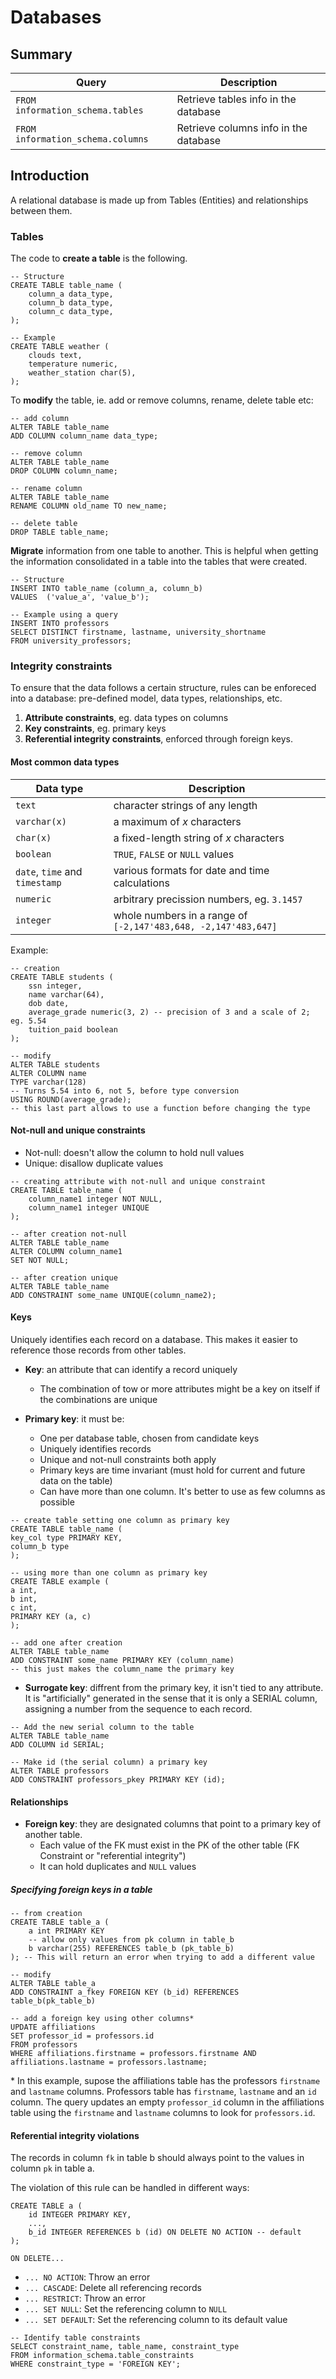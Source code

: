 # Databases

## Summary

| Query | Description |
| --- | --- |
| ```FROM information_schema.tables``` | Retrieve tables info in the database |
| ```FROM information_schema.columns``` | Retrieve columns info in the database |

## Introduction

A relational database is made up from Tables (Entities) and
relationships between them.

### Tables

The code to **create a table** is the following.

```postgresql
-- Structure
CREATE TABLE table_name (
    column_a data_type,
    column_b data_type,
    column_c data_type,
);

-- Example
CREATE TABLE weather (
    clouds text,
    temperature numeric,
    weather_station char(5),
);
```

To **modify** the table, ie. add or remove columns, rename,
delete table etc:

```postgresql
-- add column
ALTER TABLE table_name
ADD COLUMN column_name data_type;

-- remove column
ALTER TABLE table_name
DROP COLUMN column_name;

-- rename column
ALTER TABLE table_name
RENAME COLUMN old_name TO new_name;

-- delete table
DROP TABLE table_name;
```

**Migrate** information from one table to another. This is helpful
when getting the information consolidated in a table into
the tables that were created.

```postgresql
-- Structure
INSERT INTO table_name (column_a, column_b)
VALUES  ('value_a', 'value_b');

-- Example using a query
INSERT INTO professors 
SELECT DISTINCT firstname, lastname, university_shortname 
FROM university_professors;
```

### Integrity constraints

To ensure that the data follows a certain structure, rules can
be enforeced into a database: pre-defined model, data types,
relationships, etc.

1. **Attribute constraints**, eg. data types on columns
2. **Key constraints**, eg. primary keys
3. **Referential integrity constraints**, enforced through foreign
keys.

#### Most common data types

| Data type | Description |
| --------- | ----------- |
| ```text``` | character strings of any length |
| ```varchar(x)``` | a maximum of *x* characters |
| ```char(x)``` | a fixed-length string of *x* characters |
| ```boolean``` | ```TRUE```, ```FALSE``` or ```NULL``` values |
| ```date```, ```time``` and ```timestamp``` | various formats for date and time calculations |
| ```numeric``` | arbitrary precission numbers, eg. ```3.1457``` |
| ```integer``` | whole numbers in a range of ```[-2,147'483,648, -2,147'483,647]``` |

Example:

```postgresql
-- creation
CREATE TABLE students (
    ssn integer, 
    name varchar(64),
    dob date,
    average_grade numeric(3, 2) -- precision of 3 and a scale of 2; eg. 5.54
    tuition_paid boolean
);

-- modify
ALTER TABLE students
ALTER COLUMN name
TYPE varchar(128)
-- Turns 5.54 into 6, not 5, before type conversion
USING ROUND(average_grade);
-- this last part allows to use a function before changing the type
```

#### Not-null and unique constraints

* Not-null: doesn't allow the column to hold null values
* Unique: disallow duplicate values

```postgresql
-- creating attribute with not-null and unique constraint
CREATE TABLE table_name (
    column_name1 integer NOT NULL,
    column_name1 integer UNIQUE
);

-- after creation not-null
ALTER TABLE table_name
ALTER COLUMN column_name1
SET NOT NULL;

-- after creation unique
ALTER TABLE table_name
ADD CONSTRAINT some_name UNIQUE(column_name2);
```

#### Keys

Uniquely identifies each record on a database. This makes it
easier to reference those records from other tables.

* **Key**: an attribute that can identify a record uniquely
  * The combination of tow or more attributes might be a key on
    itself if the combinations are unique

* **Primary key**: it must be:
  * One per database table, chosen from candidate keys
  * Uniquely identifies records
  * Unique and not-null constraints both apply
  * Primary keys are time invariant (must hold for current and
  future data on the table)
  * Can have more than one column. It's better to use as few
  columns as possible

```postgresql
-- create table setting one column as primary key
CREATE TABLE table_name (
key_col type PRIMARY KEY,
column_b type
);

-- using more than one column as primary key
CREATE TABLE example (
a int,
b int,
c int,
PRIMARY KEY (a, c)
);

-- add one after creation
ALTER TABLE table_name
ADD CONSTRAINT some_name PRIMARY KEY (column_name)
-- this just makes the column_name the primary key
```

* **Surrogate key**: diffrent from the primary key, it isn't
tied to any attribute. It is "artificially" generated in the
sense that it is only a SERIAL column, assigning a number from
the sequence to each record.

```postgresql
-- Add the new serial column to the table
ALTER TABLE table_name 
ADD COLUMN id SERIAL;

-- Make id (the serial column) a primary key
ALTER TABLE professors 
ADD CONSTRAINT professors_pkey PRIMARY KEY (id);
```

#### Relationships

* **Foreign key**: they are designated columns that point to
a primary key of another table. 
  * Each value of the FK must exist in the PK of the other
  table (FK Constraint or "referential integrity")
  * It can hold duplicates and ```NULL``` values

##### Specifying foreign keys in a table

```postgresql
-- from creation
CREATE TABLE table_a (
    a int PRIMARY KEY
    -- allow only values from pk column in table_b
    b varchar(255) REFERENCES table_b (pk_table_b)
); -- This will return an error when trying to add a different value

-- modify
ALTER TABLE table_a
ADD CONSTRAINT a_fkey FOREIGN KEY (b_id) REFERENCES table_b(pk_table_b)

-- add a foreign key using other columns*
UPDATE affiliations
SET professor_id = professors.id
FROM professors
WHERE affiliations.firstname = professors.firstname AND affiliations.lastname = professors.lastname;
```
\* In this example, supose the affiliations table has the 
professors ```firstname``` and ```lastname``` columns.
Professors table has ```firstname```, ```lastname``` and an
```id``` column. The query updates an empty ```professor_id```
column in the affiliations table using the ```firstname``` and
```lastname``` columns to look for ```professors.id```. 

#### Referential integrity violations

The records in column ```fk``` in table b should always point to
the values in column ```pk``` in table a.

The violation of this rule can be handled in different ways:

```postgresql
CREATE TABLE a (
    id INTEGER PRIMARY KEY,
    ...,
    b_id INTEGER REFERENCES b (id) ON DELETE NO ACTION -- default
);
```
```ON DELETE...```

* ```... NO ACTION```: Throw an error
* ```... CASCADE```: Delete all referencing records
* ```... RESTRICT```: Throw an error
* ```... SET NULL```: Set the referencing column to ```NULL```
* ```... SET DEFAULT```: Set the referencing column to its default
value

```postgresql
-- Identify table constraints
SELECT constraint_name, table_name, constraint_type
FROM information_schema.table_constraints
WHERE constraint_type = 'FOREIGN KEY';
```